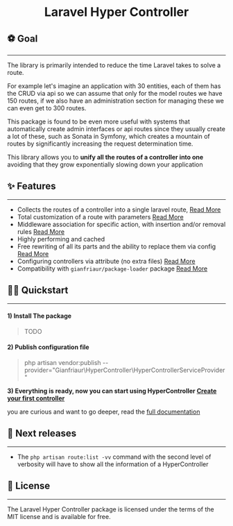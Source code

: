 
<h1 align="center">Laravel Hyper Controller</h1>



## ⚽️ Goal

----

The library is primarily intended to reduce the time Laravel takes to solve a route.

For example let's imagine an application with 30 entities, each of them has the CRUD via api 
so we can assume that only for the model routes we have 150 routes, if we also have an administration 
section for managing these we can even get to 300 routes.

This package is found to be even more useful with systems that automatically create admin interfaces 
or api routes since they usually create a lot of these, such as Sonata in Symfony, which creates a 
mountain of routes by significantly increasing the request determination time.

This library allows you to **unify all the routes of a controller into one** avoiding that they grow exponentially slowing down your application


## ✨ Features

---- 
* Collects the routes of a controller into a single laravel route, [Read More](#)
* Total customization of a route with parameters [Read More](#)
* Middleware association for specific action, with insertion and/or removal rules [Read More](#)
* Highly performing and cached
* Free rewriting of all its parts and the ability to replace them via config [Read More](#)
* Configuring controllers via attribute (no extra files) [Read More](#)
* Compatibility with `gianfriaur/package-loader` package [Read More](#)


## 🤙🏼 Quickstart

---

#### 1) Install The package
> TODO
#### 2) Publish configuration file
> php artisan vendor:publish --provider="Gianfriaur\HyperController\HyperControllerServiceProvider"

**3) Everything is ready, now you can start using HyperController [Create your first controller](./doc/create_your_first_controller.MD)**


you are curious and want to go deeper, read the [full documentation](./doc/index.MD)




## 📝 Next releases

---- 

- The `php artisan route:list -vv` command with the second level of verbosity will have to show all the information of a HyperController


## 🎉 License

---- 

The Laravel Hyper Controller package is licensed under the terms of the MIT license and is available for free.

